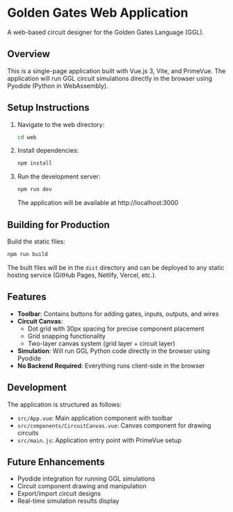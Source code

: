 # Golden Gates Web Application

A web-based circuit designer for the Golden Gates Language (GGL).

## Overview

This is a single-page application built with Vue.js 3, Vite, and PrimeVue. The application will run GGL circuit simulations directly in the browser using Pyodide (Python in WebAssembly).

## Setup Instructions

1. Navigate to the web directory:
   ```bash
   cd web
   ```

2. Install dependencies:
   ```bash
   npm install
   ```

3. Run the development server:
   ```bash
   npm run dev
   ```
   The application will be available at http://localhost:3000

## Building for Production

Build the static files:
```bash
npm run build
```

The built files will be in the `dist` directory and can be deployed to any static hosting service (GitHub Pages, Netlify, Vercel, etc.).

## Features

- **Toolbar**: Contains buttons for adding gates, inputs, outputs, and wires
- **Circuit Canvas**: 
  - Dot grid with 30px spacing for precise component placement
  - Grid snapping functionality
  - Two-layer canvas system (grid layer + circuit layer)
- **Simulation**: Will run GGL Python code directly in the browser using Pyodide
- **No Backend Required**: Everything runs client-side in the browser

## Development

The application is structured as follows:
- `src/App.vue`: Main application component with toolbar
- `src/components/CircuitCanvas.vue`: Canvas component for drawing circuits
- `src/main.js`: Application entry point with PrimeVue setup

## Future Enhancements

- Pyodide integration for running GGL simulations
- Circuit component drawing and manipulation
- Export/import circuit designs
- Real-time simulation results display